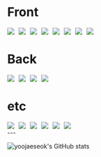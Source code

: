 # Front
<div style="display: flex; flex-wrap: wrap; gap: 10px;">
  <img src="https://img.shields.io/badge/HTML5-E34F26?style=for-the-badge&logo=HTML5&logoColor=white">
  <img src="https://img.shields.io/badge/css3-1572B6?style=for-the-badge&logo=css3&logoColor=white">
  <img src="https://img.shields.io/badge/javascript-F7DF1E?style=for-the-badge&logo=javaScript&logoColor=white">
  <img src="https://img.shields.io/badge/jquery-0769AD?style=for-the-badge&logo=javaScript&logoColor=white">
  <img src="https://img.shields.io/badge/react-61DAFB?style=for-the-badge&logo=react&logoColor=white">
  <img src="https://img.shields.io/badge/reactnative-61DAFB?style=for-the-badge&logo=react&logoColor=white">
  <img src="https://img.shields.io/badge/typescript-3178C6?style=for-the-badge&logo=typeScript&logoColor=white">
  <img src="https://img.shields.io/badge/redux-764ABC?style=for-the-badge&logo=redux&logoColor=white">
</div>

# Back
<div style="display: flex; flex-wrap: wrap; gap: 10px;">
  <img src="https://img.shields.io/badge/spring-6DB33F?style=for-the-badge&logo=spring&logoColor=white">
  <img src="https://img.shields.io/badge/nodejs-5FA04E?style=for-the-badge&logo=nodejs&logoColor=white">
  <img src="https://img.shields.io/badge/nodemon-76D04B?style=for-the-badge&logo=nodemon&logoColor=white">
  <img src="https://img.shields.io/badge/express-000000?style=for-the-badge&logo=express&logoColor=white">
</div>

# etc
<div style="display: flex; flex-wrap: wrap; gap: 10px;">
  <img src="https://img.shields.io/badge/webpack-8DD6F9?style=for-the-badge&logo=webpack&logoColor=white">
  <img src="https://img.shields.io/badge/docker-2496ED?style=for-the-badge&logo=docker&logoColor=white">
  <img src="https://img.shields.io/badge/redmine-B32024?style=for-the-badge&logo=redmine&logoColor=white">
  <img src="https://img.shields.io/badge/git-F05032?style=for-the-badge&logo=git&logoColor=white">
  <img src="https://img.shields.io/badge/gitlab-FC6D26?style=for-the-badge&logo=gitlab&logoColor=white">
  <img src="https://img.shields.io/badge/jenkins-D24939?style=for-the-badge&logo=jenkins&logoColor=white">
</div>
---

![yoojaeseok's GitHub stats](https://github-readme-stats.vercel.app/api?username=yoo94&show_icons=true&theme=radical)
